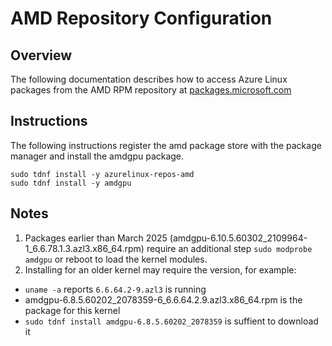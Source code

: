 # AMD Repository Configuration

## Overview
The following documentation describes how to access Azure Linux packages from the AMD RPM repository at [packages.microsoft.com](https://packages.microsoft.com/azurelinux/3.0/prod/amd/)

## Instructions
The following instructions register the amd package store with the package manager and install the amdgpu package.
```ls
sudo tdnf install -y azurelinux-repos-amd
sudo tdnf install -y amdgpu
```

## Notes
1. Packages earlier than March 2025 (amdgpu-6.10.5.60302_2109964-1_6.6.78.1.3.azl3.x86_64.rpm) require an additional step `sudo modprobe amdgpu` or reboot to load the kernel modules.
1. Installing for an older kernel may require the version, for example:
  - `uname -a` reports `6.6.64.2-9.azl3` is running
  - amdgpu-6.8.5.60202_2078359-6_6.6.64.2.9.azl3.x86_64.rpm is the package for this kernel
  - `sudo tdnf install amdgpu-6.8.5.60202_2078359` is suffient to download it

